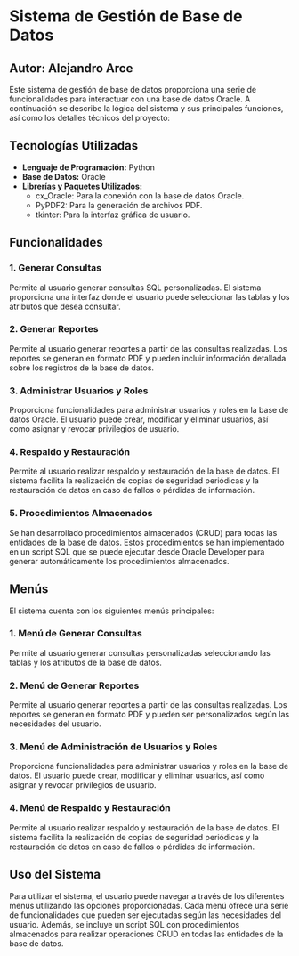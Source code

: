 # Sistema de Gestión de Base de Datos

## Autor: Alejandro Arce

Este sistema de gestión de base de datos proporciona una serie de funcionalidades para interactuar con una base de datos Oracle. A continuación se describe la lógica del sistema y sus principales funciones, así como los detalles técnicos del proyecto:

## Tecnologías Utilizadas

- **Lenguaje de Programación:** Python
- **Base de Datos:** Oracle
- **Librerías y Paquetes Utilizados:**
  - cx_Oracle: Para la conexión con la base de datos Oracle.
  - PyPDF2: Para la generación de archivos PDF.
  - tkinter: Para la interfaz gráfica de usuario.
  
## Funcionalidades

### 1. Generar Consultas

Permite al usuario generar consultas SQL personalizadas. El sistema proporciona una interfaz donde el usuario puede seleccionar las tablas y los atributos que desea consultar.

### 2. Generar Reportes

Permite al usuario generar reportes a partir de las consultas realizadas. Los reportes se generan en formato PDF y pueden incluir información detallada sobre los registros de la base de datos.

### 3. Administrar Usuarios y Roles

Proporciona funcionalidades para administrar usuarios y roles en la base de datos Oracle. El usuario puede crear, modificar y eliminar usuarios, así como asignar y revocar privilegios de usuario.

### 4. Respaldo y Restauración

Permite al usuario realizar respaldo y restauración de la base de datos. El sistema facilita la realización de copias de seguridad periódicas y la restauración de datos en caso de fallos o pérdidas de información.

### 5. Procedimientos Almacenados

Se han desarrollado procedimientos almacenados (CRUD) para todas las entidades de la base de datos. Estos procedimientos se han implementado en un script SQL que se puede ejecutar desde Oracle Developer para generar automáticamente los procedimientos almacenados.

## Menús

El sistema cuenta con los siguientes menús principales:

### 1. Menú de Generar Consultas

Permite al usuario generar consultas personalizadas seleccionando las tablas y los atributos de la base de datos.

### 2. Menú de Generar Reportes

Permite al usuario generar reportes a partir de las consultas realizadas. Los reportes se generan en formato PDF y pueden ser personalizados según las necesidades del usuario.

### 3. Menú de Administración de Usuarios y Roles

Proporciona funcionalidades para administrar usuarios y roles en la base de datos. El usuario puede crear, modificar y eliminar usuarios, así como asignar y revocar privilegios de usuario.

### 4. Menú de Respaldo y Restauración

Permite al usuario realizar respaldo y restauración de la base de datos. El sistema facilita la realización de copias de seguridad periódicas y la restauración de datos en caso de fallos o pérdidas de información.

## Uso del Sistema

Para utilizar el sistema, el usuario puede navegar a través de los diferentes menús utilizando las opciones proporcionadas. Cada menú ofrece una serie de funcionalidades que pueden ser ejecutadas según las necesidades del usuario. Además, se incluye un script SQL con procedimientos almacenados para realizar operaciones CRUD en todas las entidades de la base de datos.

